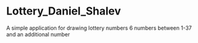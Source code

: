 # Lottery_Daniel_Shalev
A simple application for drawing lottery numbers 6 numbers between 1-37 and an additional number
